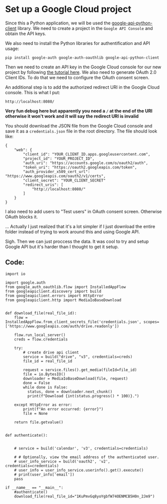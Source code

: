 # Set up a Google Cloud project

Since this a Python application, we will be used the [google-api-python-client](https://googleapis.github.io/google-api-python-client/docs/start.html) library. We need to create a project in the `Google API Console` and obtain the API keys.

We also need to install the Python libraries for authentification and API usage:

```
pip install google-auth google-auth-oauthlib google-api-python-client
```

Then we need to create an API key in the Google Cloud console for our new project by following [the tutorial here](https://cloud.google.com/docs/authentication/api-keys#console). We also need to generate OAuth 2.0 Client IDs. To do that we need to configure the OAuth consent screen.

An additional step is to add the authorized redirect URI in the Google Cloud console. This is what I put:

```
http://localhost:8080/
```

**Very fun debug here but apparently you need a `/` at the end of the URI otherwise it won't work and it will say the redirect URI is invalid**

You should download the JSON file from the Google Cloud console and save it as a `credentials.json` file in the root directory. The file should look like:

```
{
    "web": {
        "client_id": "YOUR_CLIENT_ID.apps.googleusercontent.com",
        "project_id": "YOUR_PROJECT_ID",
        "auth_uri": "https://accounts.google.com/o/oauth2/auth",
        "token_uri": "https://oauth2.googleapis.com/token",
        "auth_provider_x509_cert_url": "https://www.googleapis.com/oauth2/v1/certs",
        "client_secret": "YOUR_CLIENT_SECRET"
        "redirect_uris": [
            "http://localhost:8080/"
        ]
    }
}
```

I also need to add users to "Test users" in OAuth consent screen. Otherwise OAuth blocks it.

... Actually I just realized that it's a lot simpler if I just download the entire folder instead of trying to work around this and using Google API.

Sigh. Then we can just proccess the data. It was cool to try and setup Google API but it's harder than I thought to get it setup.


## Code:

```
import io

import google.auth
from google_auth_oauthlib.flow import InstalledAppFlow
from googleapiclient.discovery import build
from googleapiclient.errors import HttpError
from googleapiclient.http import MediaIoBaseDownload


def download_file(real_file_id):
    flow = InstalledAppFlow.from_client_secrets_file('credentials.json', scopes=['https://www.googleapis.com/auth/drive.readonly'])

    flow.run_local_server()
    creds = flow.credentials

    try:
        # create drive api client
        service = build("drive", "v3", credentials=creds)
        file_id = real_file_id

        request = service.files().get_media(fileId=file_id)
        file = io.BytesIO()
        downloader = MediaIoBaseDownload(file, request)
        done = False
        while done is False:
          status, done = downloader.next_chunk()
          print(f"Download {int(status.progress() * 100)}.")

    except HttpError as error:
        print(f"An error occurred: {error}")
        file = None

    return file.getvalue()


def authenticate():


    # service = build('calendar', 'v3', credentials=credentials)

    # # Optionally, view the email address of the authenticated user.
    # user_info_service = build('oauth2', 'v2', credentials=credentials)
    # user_info = user_info_service.userinfo().get().execute()
    # print(user_info['email'])
    pass 

if __name__ == "__main__":
    #authenticate()
    download_file(real_file_id="1KuPmvGq8yoYgbfW74OENMCB5H0n_2Jm9")

```